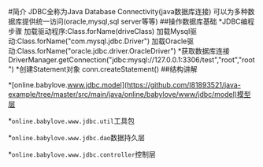 #简介
JDBC全称为Java Database Connectivity(java数据库连接)
可以为多种数据库提供统一访问(oracle,mysql,sql server等等)
##操作数据库基础
*JDBC编程步骤
加载驱动程序:Class.forName(driveClass)
 加载Mysql驱动:Class.forName("com.mysql.jdbc.Driver")
 加载Oracle驱动:Class.forName("oracle.jdbc.driver.OracleDriver")
*获取数据库连接
DriverManager.getConnection("jdbc:mysql://127.0.0.1:3306/test","root","root")
*创建Statement对象
conn.createStatement()
##结构讲解

*[online.babylove.www.jdbc.model](https://github.com/l81893521/java-example/tree/master/src/main/java/online/babylove/www/jdbc/model)模型层

*`online.babylove.www.jdbc.util`工具包

*`online.babylove.www.jdbc.dao`数据持久层

*`online.babylove.www.jdbc.controller`控制层